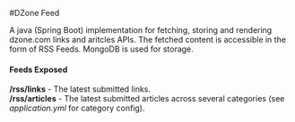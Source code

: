 #DZone Feed

A java (Spring Boot) implementation for fetching, storing and rendering dzone.com links and aritcles APIs. The fetched content is accessible in the form of RSS Feeds. MongoDB is used for storage.

#### Feeds Exposed

**/rss/links** - The latest submitted links.  
**/rss/articles** - The latest submitted articles across several categories (see _application.yml_ for category config).